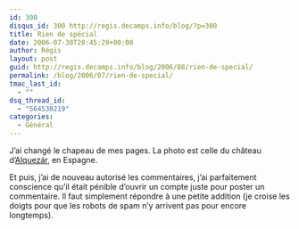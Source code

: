 ```yaml
---
id: 300
disqus_id: 300 http://regis.decamps.info/blog/?p=300
title: Rien de spécial
date: 2006-07-30T20:45:29+00:00
author: Régis
layout: post
guid: http://regis.decamps.info/blog/2006/08/rien-de-special/
permalink: /blog/2006/07/rien-de-special/
tmac_last_id:
  - ""
dsq_thread_id:
  - "564530219"
categories:
  - Général
---
```

J’ai changé le chapeau de mes pages. La photo est celle du château d’[Alquezár](http://maps.google.fr/maps?f=q&hl=fr&q=alquezar&ie=UTF8&ll=42.158823,-0.054932&spn=0.298275,0.852127&t=h&om=1), en Espagne.

Et puis, j’ai de nouveau autorisé les commentaires, j’ai parfaitement conscience qu’il était pénible d’ouvrir un compte juste pour poster un commentaire. Il faut simplement répondre à une petite addition (je croise les doigts pour que les robots de spam n’y arrivent pas pour encore longtemps).
